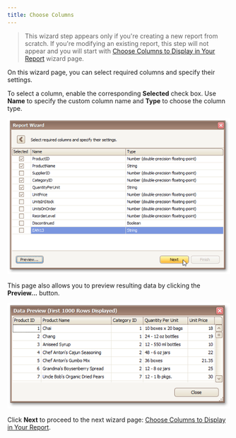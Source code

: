 ```yaml
---
title: Choose Columns
---
```

> This wizard step appears only if you're creating a new report from scratch. If you're modifying an existing report, this step will not appear and you will start with [Choose Columns to Display in Your Report](../../../../../../../interface-elements-for-desktop/articles/report-designer/report-designer-for-winforms/report-wizard/data-bound-report/choose-columns-to-display-in-your-report.md) wizard page.

On this wizard page, you can select required columns and specify their settings.

To select a column, enable the corresponding **Selected** check box. Use **Name** to specify the custom column name and **Type** to choose the column type.

![RD_ReportWizard_Excel_ChooseColumns](../../../../../../images/Img122102.png)

This page also allows you to preview resulting data by clicking the **Preview...** button.

![RD_ReportWizard_Excel_DataPreview](../../../../../../images/Img122103.png)

Click **Next** to proceed to the next wizard page: [Choose Columns to Display in Your Report](../../../../../../../interface-elements-for-desktop/articles/report-designer/report-designer-for-winforms/report-wizard/data-bound-report/choose-columns-to-display-in-your-report.md).